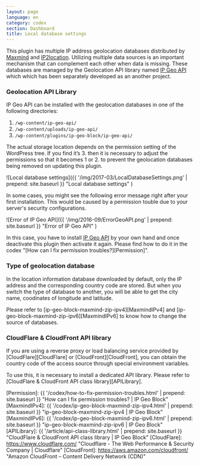 ```yaml
---
layout: page
language: en
category: codex
section: Dashboard
title: Local database settings
---
```


This plugin has multiple IP address geolocation databases distributed by 
[Maxmind][Maxmind] and [IP2location][IP2location]. Utilizing multiple data 
sources is an important mechanism that can complement each other when data 
is missing. These databases are managed by the Geolocation API library named 
[IP Geo API][GitGeoAPI] which which has been separately developed as an another
project.

### Geolocation API Library ###

IP Geo API can be installed with the geolocation databases in one of the 
following directories:

1. `/wp-content/ip-geo-api/`
2. `/wp-content/uploads/ip-geo-api/`
3. `/wp-content/plugins/ip-geo-block/ip-geo-api/`

The actual storage location depends on the permission setting of the WordPress 
tree. If you find it’s 3. then it is necessary to adjust the permissions so 
that it becomes 1 or 2. to prevent the geolocation databases being removed on 
updating this plugin.

![Local database settings]({{ '/img/2017-03/LocalDatabaseSettings.png' | prepend: site.baseurl }}
 "Local database settings"
)

In some cases, you might see the following error message right after your first
installation. This would be caused by a permission touble due to your server's 
security configurations.

![Error of IP Geo API]({{ '/img/2016-09/ErrorGeoAPI.png' | prepend: site.baseurl }}
 "Error of IP Geo API"
)

In this case, you have to install [IP Geo API][GitGeoAPI] by your own hand and 
once deactivate this plugin then activate it again. Please find how to do it 
in the codex "[How can I fix permission troubles?][Permission]".

### Type of geolocation database ###

In the location information database downloaded by default, only the IP address
and the corresponding country code are stored. But when you switch the type of 
database to another, you will be able to get the city name, coodinates of 
longitude and latitude.

Please refer to
[ip-geo-block-maxmind-zip-ipv4][MaxmindIPv4] and 
[ip-geo-block-maxmind-zip-ipv6][MaxmindIPv6] to know how to change the source 
of databases.

### CloudFlare & CloudFront API library ###

If you are using a reverse proxy or load balancing service provided by 
[CloudFlare][CloudFlare] or [CloudFront][CloudFront], you can obtain the 
country code of the access source through special environment variables.

To use this, it is necessary to install a dedicated API library. Please 
refer to [CloudFlare & CloudFront API class library][APILibrary].

[IP-Geo-Block]: https://wordpress.org/plugins/ip-geo-block/ "WordPress › IP Geo Block « WordPress Plugins"
[Maxmind]:      https://www.maxmind.com/ "IP Geolocation and Online Fraud Prevention | MaxMind"
[IP2Location]:  https://www.ip2location.com/ "IP Address Geolocation to Identify Website Visitor's Geographical Location"
[GitGeoAPI]:    https://github.com/tokkonopapa/WordPress-IP-Geo-API "GitHub - tokkonopapa/WordPress-IP-Geo-API: A class library combined with WordPress plugin IP Geo Block to handle geo-location database of Maxmind and IP2Location."
[Permission]:   {{ '/codex/how-to-fix-permission-troubles.html' | prepend: site.baseurl }} "How can I fix permission troubles? | IP Geo Block"
[MaxmindIPv4]:  {{ '/codex/ip-geo-block-maxmind-zip-ipv4.html'  | prepend: site.baseurl }} "ip-geo-block-maxmind-zip-ipv4 | IP Geo Block"
[MaxmindIPv6]:  {{ '/codex/ip-geo-block-maxmind-zip-ipv6.html'  | prepend: site.baseurl }} "ip-geo-block-maxmind-zip-ipv6 | IP Geo Block"
[APILibrary]:   {{ '/article/api-class-library.html'            | prepend: site.baseurl }} "CloudFlare & CloudFront API class library | IP Geo Block"
[CloudFlare]:   https://www.cloudflare.com/ "Cloudflare - The Web Performance & Security Company | Cloudflare"
[CloudFront]:   https://aws.amazon.com/cloudfront/ "Amazon CloudFront – Content Delivery Network (CDN)"


